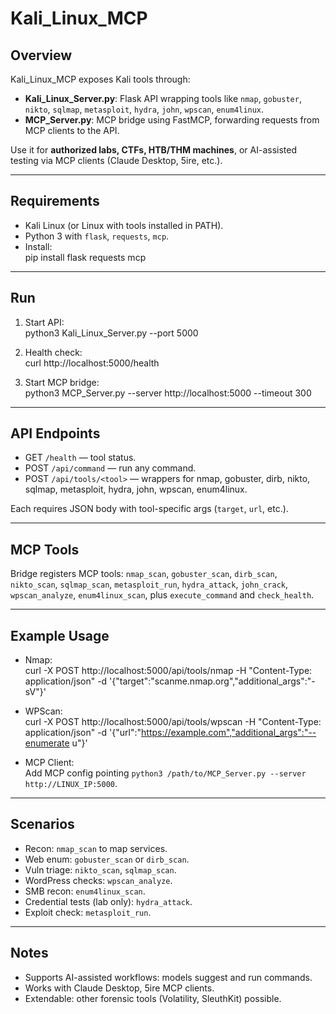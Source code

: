 # Kali_Linux_MCP

## Overview
Kali_Linux_MCP exposes Kali tools through:
- **Kali_Linux_Server.py**: Flask API wrapping tools like `nmap`, `gobuster`, `nikto`, `sqlmap`, `metasploit`, `hydra`, `john`, `wpscan`, `enum4linux`.  
- **MCP_Server.py**: MCP bridge using FastMCP, forwarding requests from MCP clients to the API.

Use it for **authorized labs, CTFs, HTB/THM machines**, or AI-assisted testing via MCP clients (Claude Desktop, 5ire, etc.).

---

## Requirements
- Kali Linux (or Linux with tools installed in PATH).  
- Python 3 with `flask`, `requests`, `mcp`.  
- Install:  
  pip install flask requests mcp

---

## Run

1. Start API:  
   python3 Kali_Linux_Server.py --port 5000  

2. Health check:  
   curl http://localhost:5000/health  

3. Start MCP bridge:  
   python3 MCP_Server.py --server http://localhost:5000 --timeout 300  

---

## API Endpoints
- GET `/health` — tool status.  
- POST `/api/command` — run any command.  
- POST `/api/tools/<tool>` — wrappers for nmap, gobuster, dirb, nikto, sqlmap, metasploit, hydra, john, wpscan, enum4linux.  

Each requires JSON body with tool-specific args (`target`, `url`, etc.).

---

## MCP Tools
Bridge registers MCP tools: `nmap_scan`, `gobuster_scan`, `dirb_scan`, `nikto_scan`, `sqlmap_scan`, `metasploit_run`, `hydra_attack`, `john_crack`, `wpscan_analyze`, `enum4linux_scan`, plus `execute_command` and `check_health`.

---

## Example Usage
- Nmap:  
  curl -X POST http://localhost:5000/api/tools/nmap -H "Content-Type: application/json" -d '{"target":"scanme.nmap.org","additional_args":"-sV"}'  

- WPScan:  
  curl -X POST http://localhost:5000/api/tools/wpscan -H "Content-Type: application/json" -d '{"url":"https://example.com","additional_args":"--enumerate u"}'  

- MCP Client:  
  Add MCP config pointing `python3 /path/to/MCP_Server.py --server http://LINUX_IP:5000`.

---

## Scenarios
- Recon: `nmap_scan` to map services.  
- Web enum: `gobuster_scan` or `dirb_scan`.  
- Vuln triage: `nikto_scan`, `sqlmap_scan`.  
- WordPress checks: `wpscan_analyze`.  
- SMB recon: `enum4linux_scan`.  
- Credential tests (lab only): `hydra_attack`.
- Exploit check: `metasploit_run`.  

---

## Notes
- Supports AI-assisted workflows: models suggest and run commands.  
- Works with Claude Desktop, 5ire MCP clients.  
- Extendable: other forensic tools (Volatility, SleuthKit) possible.  

